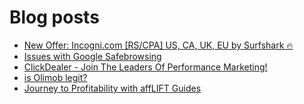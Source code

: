 # Blog posts
<!-- BLOG-POST-LIST:START -->
- [New Offer: Incogni.com [RS/CPA] US, CA, UK, EU by Surfshark 🔥](https://afflift.com/f/threads/new-offer-incogni-com-rs-cpa-us-ca-uk-eu-by-surfshark-%F0%9F%94%A5.10281/)
- [Issues with Google Safebrowsing](https://afflift.com/f/threads/issues-with-google-safebrowsing.10136/)
- [ClickDealer - Join The Leaders Of Performance Marketing!](https://afflift.com/f/threads/clickdealer-join-the-leaders-of-performance-marketing.2440/)
- [is Olimob legit?](https://afflift.com/f/threads/is-olimob-legit.10280/)
- [Journey to Profitability with affLIFT Guides](https://afflift.com/f/threads/journey-to-profitability-with-afflift-guides.10148/)
<!-- BLOG-POST-LIST:END -->
